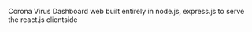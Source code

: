 Corona Virus Dashboard web built entirely in node.js, express.js to serve the react.js clientside


